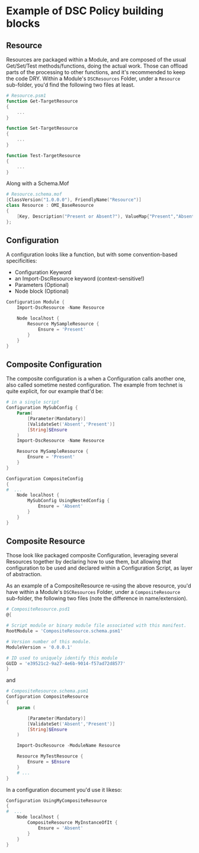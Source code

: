 # Example of DSC Policy building blocks

## Resource

Resources are packaged within a Module, and are composed of the usual Get/Set/Test methods/functions, doing the actual work.
Those can offload parts of the processing to other functions, and it's recommended to keep the code DRY.
Within a Module's `DSCResources` Folder, under a `Resource` sub-folder, you'd find the following two files at least.

```PowerShell
# Resource.psm1
function Get-TargetResource
{
    ...
}

function Set-TargetResource
{
    ...
}

function Test-TargetResource
{
    ...
}
```

Along with a Schema.Mof

```PowerShell
# Resource.schema.mof
[ClassVersion("1.0.0.0"), FriendlyName("Resource")]
class Resource : OMI_BaseResource
{
    [Key, Description("Present or Absent?"), ValueMap{"Present","Absent"}, Values{"Present","Absent"}] String Ensure;
};
```

## Configuration

A configuration looks like a function, but with some convention-based specificities:
- Configuration Keyword
- an Import-DscResource keyword (context-sensitive!)
- Parameters (Optional)
- Node block (Optional)

```PowerShell
Configuration Module {
    Import-DscResource -Name Resource

    Node localhost {
        Resource MySampleResource {
            Ensure = 'Present'
        }
    }
}
```

## Composite Configuration

The composite configuration is a when a Configuration calls another one, also called sometime nested configuration.
The example from technet is quite explicit, for our example that'd be:
```PowerShell
# in a single script
Configuration MySubConfig {
    Param(
        [Parameter(Mandatory)]
        [ValidateSet('Absent','Present')]
        [String]$Ensure
    )
    Import-DscResource -Name Resource

    Resource MySampleResource {
        Ensure = 'Present'
    }
}

Configuration CompositeConfig
{
#  ...
    Node localhost {
        MySubConfig UsingNestedConfig {
            Ensure = 'Absent'
        }
    }
}

```


## Composite Resource

Those look like packaged composite Configuration, leveraging several Resources together by declaring how to use them, but allowing that configuration to be used and declared within a Configuration Script, as layer of abstraction.

As an example of a CompositeResource re-using the above resource, you'd have within a Module's `DSCResources` Folder, under a `CompositeResource` sub-folder, the following two files (note the difference in name/extension).

```PowerShell
# CompositeResource.psd1
@{

# Script module or binary module file associated with this manifest.
RootModule = 'CompositeResource.schema.psm1'

# Version number of this module.
ModuleVersion = '0.0.0.1'

# ID used to uniquely identify this module
GUID = 'e39521c2-9a27-4e6b-9014-f57ad72d8577'
}
```
and
```PowerShell
# CompositeResource.schema.psm1
Configuration CompositeResource
{
    param (

        [Parameter(Mandatory)]
        [ValidateSet('Absent','Present')]
        [String]$Ensure
    )

    Import-DscResource -ModuleName Resource

    Resource MyTestResource {
        Ensure = $Ensure
    }
    # ...
}
```
In a configuration document you'd use it likeso:
```PowerShell
Configuration UsingMyCompositeResource
{
#  ...
    Node localhost {
        CompositeResource MyInstanceOfIt {
            Ensure = 'Absent'
        }
    }
}

```